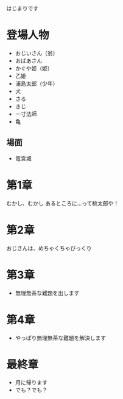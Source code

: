 はじまりです

# 登場人物

* おじいさん（翁）
* おばあさん
* かぐや姫（姫）
* 乙姫
* 浦島太郎（少年）
* 犬
* さる
* きじ
* 一寸法師
* 亀

## 場面

* 竜宮城

# 第1章

むかし、むかし
あるところに...って桃太郎や！

# 第2章

おじさんは、めちゃくちゃびっくり

# 第3章

* 無理無茶な難題を出します

# 第4章

* やっぱり無理無茶な難題を解決します

# 最終章

* 月に帰ります
* でも？でも？
